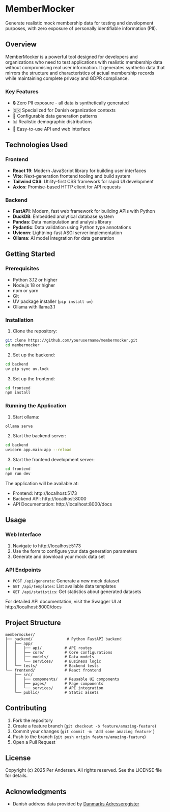 # MemberMocker

Generate realistic mock membership data for testing and development purposes, with zero exposure of personally identifiable information (PII).

## Overview

MemberMocker is a powerful tool designed for developers and organizations who need to test applications with realistic membership data without compromising real user information. It generates synthetic data that mirrors the structure and characteristics of actual membership records while maintaining complete privacy and GDPR compliance.

### Key Features

- 🔒 Zero PII exposure - all data is synthetically generated
- 🇩🇰 Specialized for Danish organization contexts
- 🎯 Configurable data generation patterns
- 📊 Realistic demographic distributions
- 🚀 Easy-to-use API and web interface

## Technologies Used

### Frontend
- **React 19**: Modern JavaScript library for building user interfaces
- **Vite**: Next-generation frontend tooling and build system
- **Tailwind CSS**: Utility-first CSS framework for rapid UI development
- **Axios**: Promise-based HTTP client for API requests

### Backend
- **FastAPI**: Modern, fast web framework for building APIs with Python
- **DuckDB**: Embedded analytical database system
- **Pandas**: Data manipulation and analysis library
- **Pydantic**: Data validation using Python type annotations
- **Uvicorn**: Lightning-fast ASGI server implementation
- **Ollama**: AI model integration for data generation

## Getting Started

### Prerequisites

- Python 3.12 or higher
- Node.js 18 or higher
- npm or yarn
- Git
- UV package installer (`pip install uv`)
- Ollama with llama3.1

### Installation

1. Clone the repository:
```bash
git clone https://github.com/yourusername/membermocker.git
cd membermocker
```

2. Set up the backend:
```bash
cd backend
uv pip sync uv.lock
```

3. Set up the frontend:
```bash
cd frontend
npm install
```

### Running the Application

1. Start ollama:
```bash
ollama serve
```

2. Start the backend server:
```bash
cd backend
uvicorn app.main:app --reload
```

3. Start the frontend development server:
```bash
cd frontend
npm run dev
```

The application will be available at:
- Frontend: http://localhost:5173
- Backend API: http://localhost:8000
- API Documentation: http://localhost:8000/docs

## Usage

### Web Interface

1. Navigate to http://localhost:5173
2. Use the form to configure your data generation parameters
3. Generate and download your mock data set

### API Endpoints

- `POST /api/generate`: Generate a new mock dataset
- `GET /api/templates`: List available data templates
- `GET /api/statistics`: Get statistics about generated datasets

For detailed API documentation, visit the Swagger UI at http://localhost:8000/docs

## Project Structure

```
membermocker/
├── backend/               # Python FastAPI backend
│   ├── app/
│   │   ├── api/          # API routes
│   │   ├── core/         # Core configurations
│   │   ├── models/       # Data models
│   │   └── services/     # Business logic
│   └── tests/            # Backend tests
└── frontend/             # React frontend
    ├── src/
    │   ├── components/   # Reusable UI components
    │   ├── pages/        # Page components
    │   └── services/     # API integration
    └── public/           # Static assets
```

## Contributing

1. Fork the repository
2. Create a feature branch (`git checkout -b feature/amazing-feature`)
3. Commit your changes (`git commit -m 'Add some amazing feature'`)
4. Push to the branch (`git push origin feature/amazing-feature`)
5. Open a Pull Request

## License

Copyright (c) 2025 Per Andersen. All rights reserved. See the LICENSE file for details.

## Acknowledgments

- Danish address data provided by [Danmarks Adresseregister](https://dawadocs.dataforsyningen.dk/)